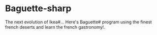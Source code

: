 # Baguette-sharp
The next evolution of Ikea#... Here's Baguette# program using the finest french deserts and learn the french gastronomy!. 
